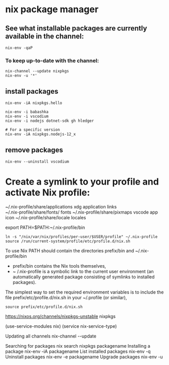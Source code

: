 # nix package manager



##  See what installable packages are currently available in the channel:
```
nix-env -qaP
```

### To keep up-to-date with the channel:
```
nix-channel --update nixpkgs
nix-env -u '*'
```

## install packages
```
nix-env -iA nixpkgs.hello

nix-env -i babashka
nix-env -i vscodium
nix-env -i nodejs dotnet-sdk gh hledger 

# For a specific version
nix-env -iA nixpkgs.nodejs-12_x 
```

## remove packages
```
nix-env --uninstall vscodium
```


# Create a symlink to your profile and activate Nix profile:

~/.nix-profile/share/applications   xdg application links      
~/.nix-profile/share/fonts/         fonts
~/.nix-profile/share/pixmaps        vscode app icon
~/.nix-profile/share/locale         locales

export PATH=$PATH:~/.nix-profile/bin

```
ln -s "/nix/var/nix/profiles/per-user/$USER/profile" ~/.nix-profile
source /run/current-system/profile/etc/profile.d/nix.sh
```

To use Nix PATH should contain the directories prefix/bin and ~/.nix-profile/bin 
- prefix/bin contains the Nix tools themselves, 
- ~ /.nix-profile is a symbolic link to the current user environment  (an automatically generated package consisting of symlinks to installed packages). 

The simplest way to set the required environment variables is to include the file prefix/etc/profile.d/nix.sh in your ~/.profile (or similar), 
```
source prefix/etc/profile.d/nix.sh
```


https://nixos.org/channels/nixpkgs-unstable nixpkgs 



(use-service-modules nix)
(service nix-service-type)

Updating all channels	nix-channel --update



Searching for packages	nix search nixpkgs packagename
Installing a package	nix-env -iA packagename
List installed packages	nix-env -q
Uninstall packages	nix-env -e packagename
Upgrade packages	nix-env -u



